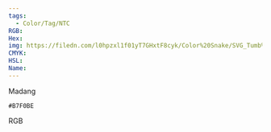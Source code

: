 ```yaml
---
tags:
  - Color/Tag/NTC
RGB:
Hex:
img: https://filedn.com/l0hpzxl1f01yT7GHxtF8cyk/Color%20Snake/SVG_Tumb%20Mass%20No%20Name/B7F0BE.svg
CMYK:
HSL:
Name:
---
```

Madang
```palette
#B7F0BE
```
RGB
